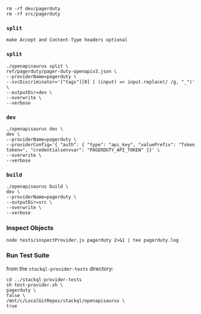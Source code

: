```
rm -rf dev/pagerduty
rm -rf src/pagerduty
```

### `split`

```
make Accept and Content-Type headers optional
```

### `split`

```
./openapisaurus split \
ref/pagerduty/pager-duty-openapiv3.json \
--providerName=pagerduty \
--svcDiscriminator='["tags"][0] | (input) => input.replace(/ /g, "_")' \
--outputDir=dev \
--overwrite \
--verbose
```
### `dev`

```
./openapisaurus dev \
dev \
--providerName=pagerduty \
--providerConfig='{ "auth": { "type": "api_key", "valuePrefix": "Token token=", "credentialsenvvar": "PAGERDUTY_API_TOKEN" }}' \
--overwrite \
--verbose
```

### `build`

```
./openapisaurus build \
dev \
--providerName=pagerduty \
--outputDir=src \
--overwrite \
--verbose
```

### Inspect Objects

```
node tests/inspectProvider.js pagerduty 2>&1 | tee pagerduty.log
```


### Run Test Suite

from the `stackql-provider-tests` directory:

```
cd ../stackql-provider-tests
sh test-provider.sh \
pagerduty \
false \
/mnt/c/LocalGitRepos/stackql/openapisaurus \
true
```
